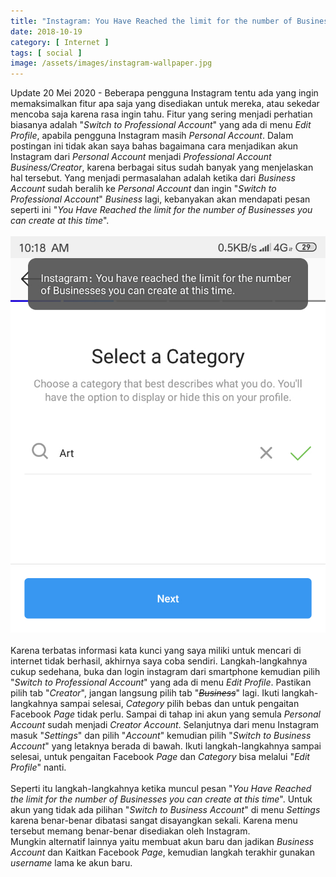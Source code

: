 ```yaml
---
title: "Instagram: You Have Reached the limit for the number of Businesses you can create at this time"
date: 2018-10-19
category: [ Internet ]
tags: [ social ]
image: /assets/images/instagram-wallpaper.jpg
---
```

Update 20 Mei 2020 - Beberapa pengguna Instagram tentu ada yang ingin memaksimalkan fitur apa saja yang disediakan untuk mereka, atau sekedar mencoba saja karena rasa ingin tahu. Fitur yang sering menjadi perhatian biasanya adalah "<i>Switch to Professional Account</i>" yang ada di menu <i>Edit Profile</i>, apabila pengguna Instagram masih <i>Personal Account</i>. Dalam postingan ini tidak akan saya bahas bagaimana cara menjadikan akun Instagram dari <i>Personal Account</i> menjadi <i>Professional Account Business/Creator</i>, karena berbagai situs sudah banyak yang menjelaskan hal tersebut. Yang menjadi permasalahan adalah ketika dari <i>Business Account</i> sudah beralih ke <i>Personal Account</i> dan ingin "<i>Switch to Professional Account</i>" <i>Business</i> lagi, kebanyakan akan mendapati pesan seperti ini "<i>You Have Reached the limit for the number of Businesses you can create at this time</i>".<br />
<br />
<img src="/assets/images/You-Have-Reached-the-limit-for-the-number-of-Businesses-you-can-create-at-this-time.jpg"><br />
<br />
Karena terbatas informasi kata kunci yang saya miliki untuk mencari di internet tidak berhasil, akhirnya saya coba sendiri. Langkah-langkahnya cukup sedehana, buka dan login instagram dari smartphone kemudian pilih "<i>Switch to Professional Account</i>" yang ada di menu <i>Edit Profile</i>. Pastikan pilih tab "<i>Creator</i>", jangan langsung pilih tab "<strike><i>Business</i></strike>" lagi. Ikuti langkah-langkahnya sampai selesai, <i>Category</i> pilih bebas dan untuk pengaitan Facebook <i>Page</i> tidak perlu. Sampai di tahap ini akun yang semula <i>Personal Account</i> sudah menjadi <i>Creator Account</i>. Selanjutnya dari menu Instagram masuk "<i>Settings</i>" dan pilih "<i>Account</i>" kemudian pilih "<i>Switch to Business Account</i>" yang letaknya berada di bawah. Ikuti langkah-langkahnya sampai selesai, untuk pengaitan Facebook <i>Page</i> dan <i>Category</i> bisa melalui "<i>Edit Profile</i>" nanti.<br />
<br />
Seperti itu langkah-langkahnya ketika muncul pesan "<i>You Have Reached the limit for the number of Businesses you can create at this time</i>". Untuk akun yang tidak ada pilihan "<i>Switch to Business Account</i>" di menu <i>Settings</i> karena benar-benar dibatasi sangat disayangkan sekali. Karena menu tersebut memang benar-benar disediakan oleh Instagram.<br />
Mungkin alternatif lainnya yaitu membuat akun baru dan jadikan <i>Business Account</i> dan Kaitkan Facebook <i>Page</i>, kemudian langkah terakhir gunakan <i>username</i> lama ke akun baru.
